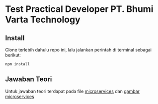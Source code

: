 # Test Practical Developer PT. Bhumi Varta Technology

## Install
Clone terlebih dahulu repo ini, lalu jalankan perintah di terminal sebagai berikut:
```
npm install
```

## Jawaban Teori
Untuk jawaban teori terdapat pada file [microservices](microservices.txt) dan [gambar microservices](/img/microservices.jpg)